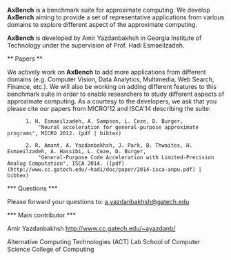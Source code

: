 **AxBench** is a benchmark suite for approximate computing. We develop **AxBench** aiming to provide a set of representative applications from various domains to explore different aspect of the approximate computing.

**AxBench** is developed by Amir Yazdanbakhsh in Georgia Institute of Technology under the supervision of Prof. Hadi Esmaeilzadeh.


** Papers **

We actively work on **AxBench** to add more applications from different domains (e.g. Computer Vision, Data Analytics, Multimedia, Web Search, Finance, etc.). We will also be working on adding different features to this benchmark suite in order to enable researchers to study different aspects of approximate computing.  As a courtesy to the developers, we ask that you please cite our papers from MICRO'12 and ISCA'14 describing the suite:

          1. H. Esmaeilzadeh, A. Sampson, L. Ceze, D. Burger, 
              "Neural acceleration for general-purpose approximate programs", MICRO 2012. (pdf | bibtex)
          
          2. R. Amant, A. Yazdanbakhsh, J. Park, B. Thwaites, H. Esmaeilzadeh, A. Hassibi, L. Ceze, D. Burger,
              "General-Purpose Code Acceleration with Limited-Precision Analog Computation", ISCA 2014. ([pdf](http://www.cc.gatech.edu/~hadi/doc/paper/2014-isca-anpu.pdf) | bibtex)

*** Questions ***

Please forward your questions to: a.yazdanbakhsh@gatech.edu

*** Main contributor ***

Amir Yazdanbakhsh
http://www.cc.gatech.edu/~ayazdanb/

Alternative Computing Technologies (ACT) Lab
School of Computer Science
College of Computing